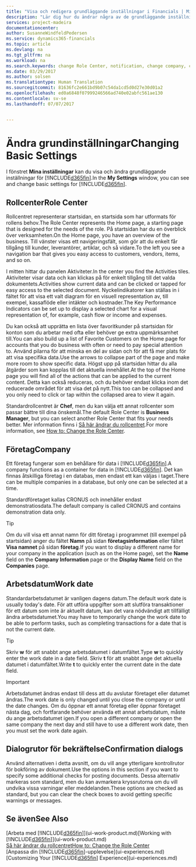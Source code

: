 ```yaml
---
title: "Visa och redigera grundläggande inställningar i Financials | Microsoft Docs"
description: "Lär dig hur du ändrar några av de grundläggande inställningarna i Financials, till exempel, rollcenter, företag eller arbetsdatumet."
services: project-madeira
documentationcenter: 
author: SusanneWindfeldPedersen
ms.service: dynamics365-financials
ms.topic: article
ms.devlang: na
ms.tgt_pltfrm: na
ms.workload: na
ms.search.keywords: change Role Center, notification, change company, change work date
ms.date: 03/29/2017
ms.author: solsen
ms.translationtype: Human Translation
ms.sourcegitcommit: 81636fc2e661bd9b07c54da1cd5d0d27e30d01a2
ms.openlocfilehash: ed0a6848f07999246566ad740e02abfc561ae130
ms.contentlocale: sv-se
ms.lasthandoff: 07/07/2017


---
```

# <a name="changing-basic-settings"></a><span data-ttu-id="1a468-103">Ändra grundinställningar</span><span class="sxs-lookup"><span data-stu-id="1a468-103">Changing Basic Settings</span></span>
<span data-ttu-id="1a468-104">I fönstret **Mina inställningar** kan du visa och ändra grundläggande inställningar för [!INCLUDE[d365fin](includes/d365fin_md.md)].</span><span class="sxs-lookup"><span data-stu-id="1a468-104">In the **My Settings** window, you can see and change basic settings for [!INCLUDE[d365fin](includes/d365fin_md.md)].</span></span>  

## <a name="role-center"></a><span data-ttu-id="1a468-105">Rollcenter</span><span class="sxs-lookup"><span data-stu-id="1a468-105">Role Center</span></span>
<span data-ttu-id="1a468-106">Rollcentret representerar startsidan, en startsida som har utformats för rollens behov.</span><span class="sxs-lookup"><span data-stu-id="1a468-106">The Role Center represents the Home page, a starting page that is designed for the needs of the role.</span></span> <span data-ttu-id="1a468-107">På startsidan har du en överblick över verksamheten.</span><span class="sxs-lookup"><span data-stu-id="1a468-107">On the Home page, you have an overview of the business.</span></span> <span data-ttu-id="1a468-108">Till vänster visas ett navigeringsfält, som gör att du enkelt får tillgång till kunder, leverantörer, artiklar, och så vidare.</span><span class="sxs-lookup"><span data-stu-id="1a468-108">To the left you see a navigation bar that gives you easy access to customers, vendors, items, and so on.</span></span>

<span data-ttu-id="1a468-109">I mitten hittar du panelen Aktiviteter.</span><span class="sxs-lookup"><span data-stu-id="1a468-109">In the center you find the Activities tiles.</span></span> <span data-ttu-id="1a468-110">Aktiviteter visar data och kan klickas på för enkelt tillgång till det valda dokumentets.</span><span class="sxs-lookup"><span data-stu-id="1a468-110">Activities show current data and can be clicked or tapped for easy access to the selected document.</span></span> <span data-ttu-id="1a468-111">Nyckelindikatorer kan ställas in i fältet för att visa ett valt diagram för en visuell representation av, till exempel, kassaflöde eller intäkter och kostnader.</span><span class="sxs-lookup"><span data-stu-id="1a468-111">The Key Performance Indicators can be set up to display a selected chart for a visual representation of, for example, cash flow or income and expenses.</span></span>

<span data-ttu-id="1a468-112">Du kan också att upprätta en lista över favoritkunder på startsidan för konton som du arbetar med ofta eller behöver ge extra uppmärksamhet till.</span><span class="sxs-lookup"><span data-stu-id="1a468-112">You can also build up a list of Favorite Customers on the Home page for accounts that you do business with often or need to pay special attention to.</span></span> <span data-ttu-id="1a468-113">Använd pilarna för att minska en del av sidan och för att få mer plats för att visa specifika data.</span><span class="sxs-lookup"><span data-stu-id="1a468-113">Use the arrows to collapse part of the page and make more room to show specific data.</span></span> <span data-ttu-id="1a468-114">Högst upp på startsidan hittar du alla åtgärder som kan kopplas till det aktuella innehållet.</span><span class="sxs-lookup"><span data-stu-id="1a468-114">At the top of the Home page you will find all of the actions that can be applied to the current content.</span></span> <span data-ttu-id="1a468-115">Detta kan också reduceras, och du behöver endast klicka inom det reducerade området för att visa det på nytt.</span><span class="sxs-lookup"><span data-stu-id="1a468-115">This too can be collapsed and you only need to click or tap within the collapsed area to view it again.</span></span>

<span data-ttu-id="1a468-116">Standardrollcentret är **Chef**, men du kan välja ett annat rollcenter som passar bättre till dina önskemål.</span><span class="sxs-lookup"><span data-stu-id="1a468-116">The default Role Center is **Business Manager**, but you can select another Role Center that fits your needs better.</span></span> <span data-ttu-id="1a468-117">Mer information finns i [Så här ändrar du rollcentret](change-role.md).</span><span class="sxs-lookup"><span data-stu-id="1a468-117">For more information, see [How to: Change the Role Center](change-role.md).</span></span>

## <a name="company"></a><span data-ttu-id="1a468-118">Företag</span><span class="sxs-lookup"><span data-stu-id="1a468-118">Company</span></span>
<span data-ttu-id="1a468-119">Ett företag fungerar som en behållare för data i [!INCLUDE[d365fin](includes/d365fin_md.md)].</span><span class="sxs-lookup"><span data-stu-id="1a468-119">A company functions as a container for data in [!INCLUDE[d365fin](includes/d365fin_md.md)].</span></span> <span data-ttu-id="1a468-120">Det kan finnas åtskilliga företag i en databas, men endast ett kan väljas i taget.</span><span class="sxs-lookup"><span data-stu-id="1a468-120">There can be multiple companies in a database, but only one can be selected at a time.</span></span>

<span data-ttu-id="1a468-121">Standardföretaget kallas CRONUS och innehåller endast demonstratiosdata.</span><span class="sxs-lookup"><span data-stu-id="1a468-121">The default company is called CRONUS and contains demonstration data only.</span></span>

> [!TIP]  
>   <span data-ttu-id="1a468-122">Om du vill visa ett annat namn för ditt företag i programmet (till exempel på startsidan) anger du fältet **Namn** på sidan **företagsinformation** eller fältet **Visa namnet** på sidan **företag**.</span><span class="sxs-lookup"><span data-stu-id="1a468-122">If you want to display a different name for your company in the application (such as on the Home page), set the **Name** field on the **Company Information** page or the **Display Name** field on the **Companies** page.</span></span>  

## <a name="work-date"></a><span data-ttu-id="1a468-123">Arbetsdatum</span><span class="sxs-lookup"><span data-stu-id="1a468-123">Work date</span></span>
<span data-ttu-id="1a468-124">Standardarbetsdatumet är vanligen dagens datum.</span><span class="sxs-lookup"><span data-stu-id="1a468-124">The default work date is usually today's date.</span></span> <span data-ttu-id="1a468-125">För att utföra uppgifter som att slutföra transaktioner för ett datum som inte är aktuellt datum, kan det vara nödvändigt att tillfälligt ändra arbetsdatumet.</span><span class="sxs-lookup"><span data-stu-id="1a468-125">You may have to temporarily change the work date to be able to perform tasks, such as completing transactions for a date that is not the current date.</span></span>

> [!TIP]  
>   <span data-ttu-id="1a468-126">Skriv **w** för att snabbt ange arbetsdatumet i datumfältet.</span><span class="sxs-lookup"><span data-stu-id="1a468-126">Type **w** to quickly enter the work date in a date field.</span></span> <span data-ttu-id="1a468-127">Skriv **t** för att snabbt ange det aktuella datumet i datumfältet.</span><span class="sxs-lookup"><span data-stu-id="1a468-127">Write **t** to quickly enter the current date in the date field.</span></span>

> [!IMPORTANT]  
>   <span data-ttu-id="1a468-128">Arbetsdatumet ändras endast till dess att du avslutar företaget eller datumet ändras.</span><span class="sxs-lookup"><span data-stu-id="1a468-128">The work date is only changed until you close the company or until the date changes.</span></span> <span data-ttu-id="1a468-129">Om du öppnar ett annat företag eller öppnar företaget nästa dag, och fortfarande behöver använda ett annat arbetsdatum, måste du ange arbetsdatumet igen.</span><span class="sxs-lookup"><span data-stu-id="1a468-129">If you open a different company or open the same company the next day and still have to use a different work date, then you must set the work date again.</span></span>

## <a name="confirmation-dialogs"></a><span data-ttu-id="1a468-130">Dialogrutor för bekräftelse</span><span class="sxs-lookup"><span data-stu-id="1a468-130">Confirmation dialogs</span></span>
<span data-ttu-id="1a468-131">Använd alternativen i detta avsnitt, om du vill ange ytterligare kontrollrutor för bokföring av dokument.</span><span class="sxs-lookup"><span data-stu-id="1a468-131">Use the options in this section if you want to specify some additional checks for posting documents.</span></span> <span data-ttu-id="1a468-132">Dessa alternativ markeras som standard, men du kan avmarkera kryssrutorna om du vill undvika vissa varningar eller meddelanden.</span><span class="sxs-lookup"><span data-stu-id="1a468-132">These options are checked as standard, but you can clear the check boxes to avoid getting specific warnings or messages.</span></span>

## <a name="see-also"></a><span data-ttu-id="1a468-133">Se även</span><span class="sxs-lookup"><span data-stu-id="1a468-133">See Also</span></span>
<span data-ttu-id="1a468-134">[Arbeta med [!INCLUDE[d365fin](includes/d365fin_md.md)]](ui-work-product.md)</span><span class="sxs-lookup"><span data-stu-id="1a468-134">[Working with [!INCLUDE[d365fin](includes/d365fin_md.md)]](ui-work-product.md)</span></span>  
[<span data-ttu-id="1a468-135">Så här ändrar du rollcentret</span><span class="sxs-lookup"><span data-stu-id="1a468-135">How to: Change the Role Center</span></span>](change-role.md)  
<span data-ttu-id="1a468-136">[Anpassa din [!INCLUDE[d365fin](includes/d365fin_md.md)]-upplevelse](ui-experiences.md)</span><span class="sxs-lookup"><span data-stu-id="1a468-136">[Customizing Your [!INCLUDE[d365fin](includes/d365fin_md.md)] Experience](ui-experiences.md)</span></span>  

